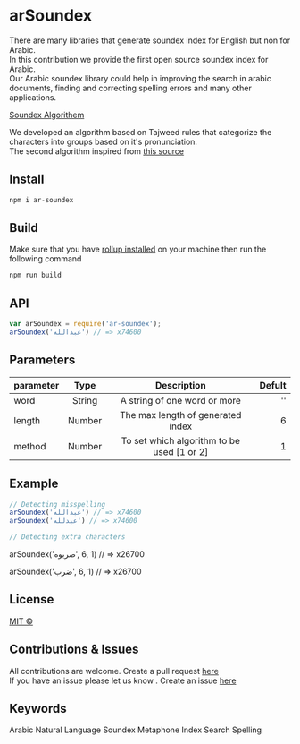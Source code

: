 # arSoundex

There are many libraries that generate soundex index for English but non for Arabic. <br />
In this contribution we provide the first open source soundex index for Arabic. <br />
Our Arabic soundex library could help in improving the search in arabic documents, finding and correcting spelling errors and many other applications.

[Soundex Algorithem](https://en.wikipedia.org/wiki/Soundex)

We developed an algorithm based on Tajweed rules that categorize the characters into groups based on it's pronunciation. <br />
The second algorithm inspired from [this source](https://www.codeproject.com/Articles/26880/Arabic-Soundex)

## Install
```javascript
npm i ar-soundex
```
## Build
Make sure that you have [rollup installed](https://rollupjs.org/guide/en/) on your machine then run the following command
```javascript
npm run build
```
## API
```javascript
var arSoundex = require('ar-soundex');
arSoundex('عبدالله') // => x74600
```
## Parameters
| parameter        | Type | Description           | Defult  |
| ------------- |:-------------:|:-------------:| -----:|
| word      | String| A string of one word or more | '' |
| length      | Number | The max length of generated index |   6 |
| method | Number | To set which algorithm to be used [1 or 2] |    1 |

## Example
```javascript
// Detecting misspelling
arSoundex('عبدالله') // => x74600
arSoundex('عبدلله') // => x74600

// Detecting extra characters
```
<p>arSoundex('<span dir="rtl">ضربوه</span>', 6, 1) // => x26700</p>
<p>arSoundex('<span dir="rtl">ضرب</span>', 6, 1) // => x26700</p>


## License
[MIT ©](https://github.com/SupervisionT/arSoundex/blob/master/LICENSE)

## Contributions & Issues
All contributions are welcome. Create a pull request [here](https://github.com/SupervisionT/arSoundex/pulls) <br />
If you have an issue please let us know . Create an issue [here](https://github.com/SupervisionT/arSoundex/issues) <br />

## Keywords
Arabic Natural Language Soundex Metaphone Index Search Spelling
